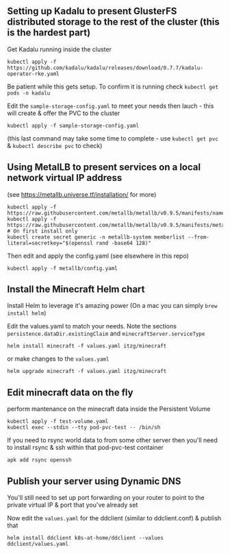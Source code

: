 ## Setting up Kadalu to present GlusterFS distributed storage to the rest of the cluster (this is the hardest part)

Get Kadalu running inside the cluster

```
kubectl apply -f https://github.com/kadalu/kadalu/releases/download/0.7.7/kadalu-operator-rke.yaml
```

Be patient while this gets setup. To confirm it is running check `kubectl get pods -n kadalu`

Edit the `sample-storage-config.yaml` to meet your needs then lauch - this will create & offer the PVC to the cluster

```
kubectl apply -f sample-storage-config.yaml
```

(this last command may take some time to complete - use `kubectl get pvc` & `kubectl describe pvc` to check)

## Using MetalLB to present services on a local network virtual IP address

(see https://metallb.universe.tf/installation/ for more)

```
kubectl apply -f https://raw.githubusercontent.com/metallb/metallb/v0.9.5/manifests/namespace.yaml
kubectl apply -f https://raw.githubusercontent.com/metallb/metallb/v0.9.5/manifests/metallb.yaml
# On first install only
kubectl create secret generic -n metallb-system memberlist --from-literal=secretkey="$(openssl rand -base64 128)"
```

Then edit and apply the config.yaml (see elsewhere in this repo)

```
kubectl apply -f metallb/config.yaml
```

## Install the Minecraft Helm chart

Install Helm to leverage it's amazing power (On a mac you can simply `brew install helm`)

Edit the values.yaml to match your needs. Note the sections `persistence.dataDir.existingClaim` and `minecraftServer.serviceType`

```
helm install minecraft -f values.yaml itzg/minecraft
```

or make changes to the `values.yaml`

```
helm upgrade minecraft -f values.yaml itzg/minecraft
```

## Edit minecraft data on the fly

perform mantenance on the minecraft data inside the Persistent Volume

```
kubectl apply -f test-volume.yaml
kubectl exec --stdin --tty pod-pvc-test -- /bin/sh
```

If you need to rsync world data to from some other server then you'll need to install rsync & ssh within that pod-pvc-test container

```
apk add rsync openssh
```

## Publish your server using Dynamic DNS

You'll still need to set up port forwarding on your router to point to the private virtual IP & port that you've already set

Now edit the `values.yaml` for the ddclient (similar to ddclient.conf) & publish that

```
helm install ddclient k8s-at-home/ddclient --values ddclient/values.yaml
```

